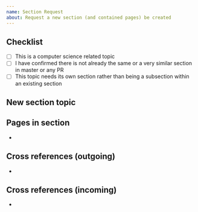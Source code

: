 ```yaml
---
name: Section Request
about: Request a new section (and contained pages) be created
---
```

<!-- Please fill out this form completely, using "none" if needed -->

## Checklist

* [ ] This is a computer science related topic
* [ ] I have confirmed there is not already the same or a very similar section in master or any PR
* [ ] This topic needs its own section rather than being a subsection within an existing section

<!-- What would be the general topic of the suggested section? -->
## New section topic


<!-- What would be some pages or major points to go in the section? -->
## Pages in section

* 

<!-- 
  What other sections or pages should this link to?

  If other section is not yet in master, use the issue or PR number e.g. #1
-->
## Cross references (outgoing)

* 

<!-- 
  What other sections should link to this new section or pages within it?

  If other section is not yet in master, use the issue or PR number e.g. #1
-->
## Cross references (incoming)

* 
